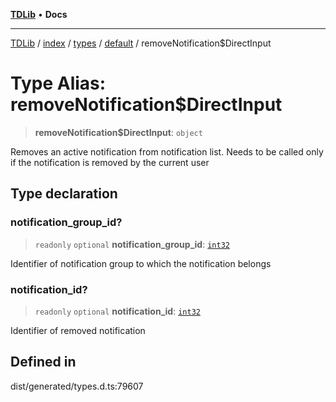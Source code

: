 [**TDLib**](../../../../../../README.md) • **Docs**

***

[TDLib](../../../../../../modules.md) / [index](../../../../../README.md) / [types](../../../README.md) / [default](../README.md) / removeNotification$DirectInput

# Type Alias: removeNotification$DirectInput

> **removeNotification$DirectInput**: `object`

Removes an active notification from notification list. Needs to be called only if the notification is removed by the current user

## Type declaration

### notification\_group\_id?

> `readonly` `optional` **notification\_group\_id**: [`int32`](int32.md)

Identifier of notification group to which the notification belongs

### notification\_id?

> `readonly` `optional` **notification\_id**: [`int32`](int32.md)

Identifier of removed notification

## Defined in

dist/generated/types.d.ts:79607
